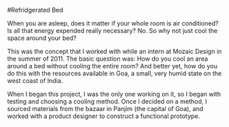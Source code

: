 #Refridgerated Bed

When you are asleep, does it matter if your whole room is air conditioned? Is all that energy expended really necessary? No. So why not just cool the space around your bed?

This was the concept that I worked with while an intern at Mozaic Design in the summer of 2011. The basic question was: How do you cool an area around a bed without cooling the entire room? And better yet, how do you do this with the resources available in Goa, a small, very humid state on the west coast of India.

When I began this project, I was the only one working on it, so I began with testing and choosing a cooling method. Once I decided on a method, I sourced materials from the bazaar in Panjim (the capital of Goa), and worked with a product designer to construct a functional prototype.
